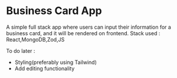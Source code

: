 # Business Card App
A simple full stack app where users can input their information for a business card, and it will be rendered on frontend.
Stack used : React,MongoDB,Zod,JS

To do later : 
- Styling(preferably using Tailwind)
- Add editing functionality
